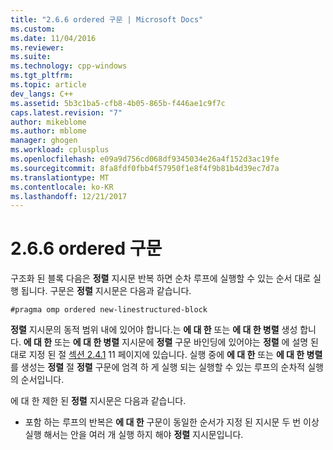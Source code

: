 ```yaml
---
title: "2.6.6 ordered 구문 | Microsoft Docs"
ms.custom: 
ms.date: 11/04/2016
ms.reviewer: 
ms.suite: 
ms.technology: cpp-windows
ms.tgt_pltfrm: 
ms.topic: article
dev_langs: C++
ms.assetid: 5b3c1ba5-cfb8-4b05-865b-f446ae1c9f7c
caps.latest.revision: "7"
author: mikeblome
ms.author: mblome
manager: ghogen
ms.workload: cplusplus
ms.openlocfilehash: e09a9d756cd068df9345034e26a4f152d3ac19fe
ms.sourcegitcommit: 8fa8fdf0fbb4f57950f1e8f4f9b81b4d39ec7d7a
ms.translationtype: MT
ms.contentlocale: ko-KR
ms.lasthandoff: 12/21/2017
---
```

# <a name="266-ordered-construct"></a>2.6.6 ordered 구문
구조화 된 블록 다음은 **정렬** 지시문 반복 하면 순차 루프에 실행할 수 있는 순서 대로 실행 됩니다. 구문은 **정렬** 지시문은 다음과 같습니다.  
  
```  
#pragma omp ordered new-linestructured-block  
```  
  
 **정렬** 지시문의 동적 범위 내에 있어야 합니다.는 **에 대 한** 또는 **에 대 한 병렬** 생성 합니다. **에 대 한** 또는 **에 대 한 병렬** 지시문에 **정렬** 구문 바인딩에 있어야는 **정렬** 에 설명 된 대로 지정 된 절 [섹션 2.4.1](../../parallel/openmp/2-4-1-for-construct.md) 11 페이지에 있습니다. 실행 중에 **에 대 한** 또는 **에 대 한 병렬** 를 생성는 **정렬** 절 **정렬** 구문에 엄격 하 게 실행 되는 실행할 수 있는 루프의 순차적 실행의 순서입니다.  
  
 에 대 한 제한 된 **정렬** 지시문은 다음과 같습니다.  
  
-   포함 하는 루프의 반복은 **에 대 한** 구문이 동일한 순서가 지정 된 지시문 두 번 이상 실행 해서는 안을 여러 개 실행 하지 해야 **정렬** 지시문입니다.